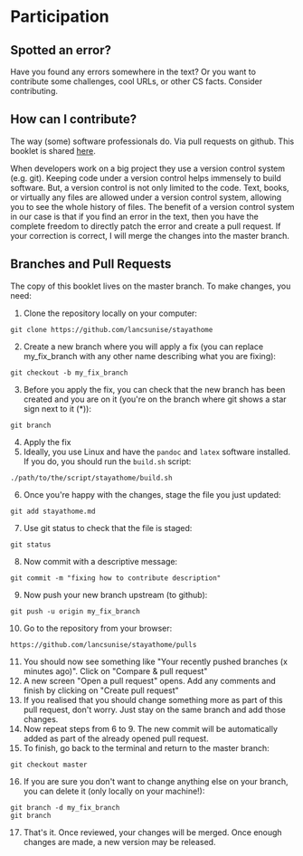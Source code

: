 # Participation

## Spotted an error?

Have you found any errors somewhere in the text? Or you want to contribute some challenges, cool URLs, or other CS facts. Consider contributing.

## How can I contribute?

The way (some) software professionals do. Via pull requests on github. This booklet is shared [here](https://github.com/lancsunise/stayathome).

When developers work on a big project they use a version control system (e.g. git). Keeping code under a version control helps immensely to build software. But, a version control is not only limited to the code. Text, books, or virtually any files are allowed under a version control system, allowing you to see the whole history of files. The benefit of a version control system in our case is that if you find an error in the text, then you have the complete freedom to directly patch the error and create a pull request. If your correction is correct, I will merge the changes into the master branch.

## Branches and Pull Requests

The copy of this booklet lives on the master branch. To make changes, you need:

1. Clone the repository locally on your computer:
```
git clone https://github.com/lancsunise/stayathome
```
2. Create a new branch where you will apply a fix (you can replace my_fix_branch with any other name describing what you are fixing):
```
git checkout -b my_fix_branch
```
3. Before you apply the fix, you can check that the new branch has been created and you are on it (you're on the branch where git shows a star sign next to it (*)):
```
git branch
```
4. Apply the fix
5. Ideally, you use Linux and have the `pandoc` and `latex` software installed. If you do, you should run the `build.sh` script:
```
./path/to/the/script/stayathome/build.sh
```
6. Once you're happy with the changes, stage the file you just updated:
```
git add stayathome.md
```
7. Use git status to check that the file is staged:
```
git status
```
8. Now commit with a descriptive message:
```
git commit -m "fixing how to contribute description"
```
9. Now push your new branch upstream (to github):
```
git push -u origin my_fix_branch
```
10. Go to the repository from your browser:
```
https://github.com/lancsunise/stayathome/pulls
```
11. You should now see something like "Your recently pushed branches (x minutes ago)". Click on "Compare & pull request"
12. A new screen "Open a pull request" opens. Add any comments and finish by clicking on "Create pull request"
13. If you realised that you should change something more as part of this pull request, don't worry. Just stay on the same branch and add those changes.
14. Now repeat steps from 6 to 9. The new commit will be automatically added as part of the already opened pull request.
15. To finish, go back to the terminal and return to the master branch:
```
git checkout master
```
16. If you are sure you don't want to change anything else on your branch, you can delete it (only locally on your machine!):
```
git branch -d my_fix_branch
git branch
```
17. That's it. Once reviewed, your changes will be merged. Once enough changes are made, a new version may be released.
